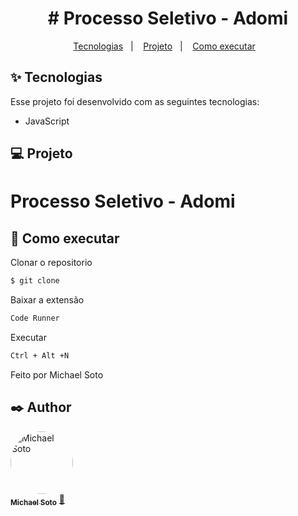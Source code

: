 

<h1 align="center">
  # Processo Seletivo - Adomi
</h1>

<p align="center">
  <a href="#-tecnologias">Tecnologias</a>&nbsp;&nbsp;&nbsp;|&nbsp;&nbsp;&nbsp;
  <a href="#-projeto">Projeto</a>&nbsp;&nbsp;&nbsp;|&nbsp;&nbsp;&nbsp;
  <a href="#-como-executar">Como executar</a>&nbsp;&nbsp;&nbsp;
  
</p>










## ✨ Tecnologias

Esse projeto foi desenvolvido com as seguintes tecnologias:


- JavaScript



## 💻 Projeto

# Processo Seletivo - Adomi



## 🚀 Como executar

 Clonar o repositorio
```bash
$ git clone 
```

Baixar a extensão 
```bash
Code Runner
```
Executar 
```bash
Ctrl + Alt +N
```



Feito por Michael Soto

## ✒️ Author

<a href="https://github.com/nicksoto1">
 <img style="border-radius: 50%;" src="https://avatars.githubusercontent.com/u/67668995?v=4" width="100px;" alt="Michael Soto"/>
 <br />
 <sub><b>Michael Soto</b></sub></a> <a href="https://github.com/nicksoto1">🚀</a>
 <br />
